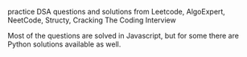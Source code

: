 



practice DSA questions and solutions from Leetcode, AlgoExpert, NeetCode, Structy, Cracking The Coding Interview 


Most of the questions are solved in Javascript, but for some there are Python solutions available as well.



